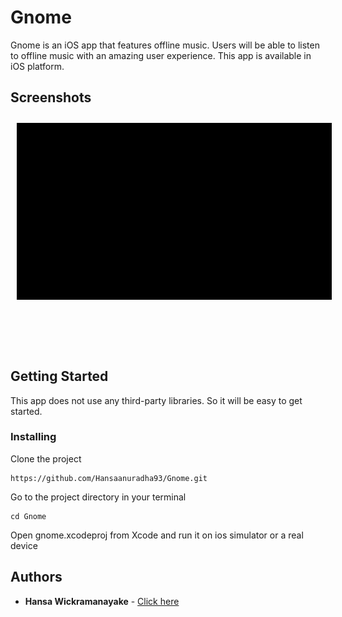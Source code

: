 # Gnome

Gnome is an iOS app that features offline music. Users will be able to listen to offline music with an amazing user experience. This app is available in iOS platform.

## Screenshots

[<img src="Screenshots/gif1.gif" align="left" width="1000" hspace="10" vspace="10">](Screenshots/clip1.gif)

<br/><br/>
<br/><br/>
<br/><br/>
<br/><br/>
<br/><br/>
<br/><br/>
<br/><br/>
<br/><br/>
<br/><br/>
<br/><br/>
<br/><br/>

## Getting Started

This app does not use any third-party libraries. So it will be easy to get started.

### Installing

Clone the project

```
https://github.com/Hansaanuradha93/Gnome.git
```

Go to the project directory in your terminal

```
cd Gnome
```

Open gnome.xcodeproj from Xcode and run it on ios simulator or a real device

## Authors

- **Hansa Wickramanayake** - [Click here](https://github.com/Hansaanuradha93)
